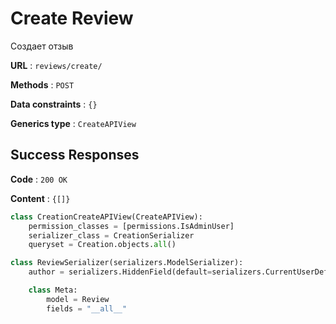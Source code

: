 # Create Review

Создает отзыв

**URL** : `reviews/create/`

**Methods** : `POST`

**Data constraints** : `{}`

**Generics type** : `CreateAPIView`

## Success Responses

**Code** : `200 OK`

**Content** : `{[]}`

```python
class CreationCreateAPIView(CreateAPIView):
    permission_classes = [permissions.IsAdminUser]
    serializer_class = CreationSerializer
    queryset = Creation.objects.all()
```

```python
class ReviewSerializer(serializers.ModelSerializer):
    author = serializers.HiddenField(default=serializers.CurrentUserDefault())

    class Meta:
        model = Review
        fields = "__all__"
```